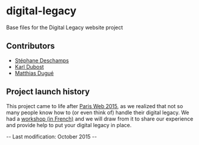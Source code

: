 # digital-legacy
Base files for the Digital Legacy website project

## Contributors

- [Stéphane Deschamps](http://nota-bene.org/)
- [Karl Dubost](http://www.la-grange.net/)
- [Matthias Dugué](http://m4dz.net/)

## Project launch history

This project came to life after [Paris Web 2015](http://www.paris-web.fr/2015/), as we realized that not so many people know how to (or even think of) handle their digital legacy. We had a [workshop (in French)](http://www.paris-web.fr/2015/ateliers/faire-son-testament-numerique.php) and we will draw from it to share our experience and provide help to put your digital legacy in place.

-- Last modification: October 2015 --
